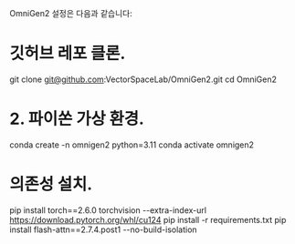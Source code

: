 OmniGen2 설정은 다음과 같습니다:

# 깃허브 레포 클론.
git clone git@github.com:VectorSpaceLab/OmniGen2.git
cd OmniGen2

# 2. 파이쏜 가상 환경.
conda create -n omnigen2 python=3.11
conda activate omnigen2

# 의존성 설치.
pip install torch==2.6.0 torchvision --extra-index-url https://download.pytorch.org/whl/cu124
pip install -r requirements.txt
pip install flash-attn==2.7.4.post1 --no-build-isolation
